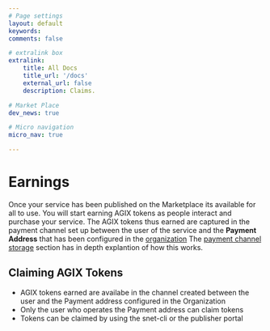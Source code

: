 ```yaml
---
# Page settings
layout: default
keywords:
comments: false

# extralink box
extralink:
    title: All Docs
    title_url: '/docs'
    external_url: false
    description: Claims.

# Market Place
dev_news: true

# Micro navigation
micro_nav: true

---
```


# Earnings
Once your service has been published on the Marketplace its available for all to use. You will start earning AGIX tokens as people interact and purchase your service. The AGIX tokens thus earned are captured in the payment channel set up between the user of the service and the **Payment Address** that has been configured in the <a href="https://dev.singularitynet.io/docs/ai-developers/organization-setup/" target="_blank">organization</a>
The <a href="https://dev.singularitynet.io/docs/ai-developers/daemon-channel-storage/" target="_blank">payment channel storage</a> section has in depth explantion of how this works.

## Claiming AGIX Tokens
* AGIX tokens earned are availabe in the channel created between the user and the Payment address configured in the Organization
* Only the user who operates the Payment address can claim tokens
* Tokens can be claimed by using the snet-cli or the publisher portal

